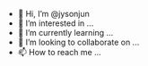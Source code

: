 - 👋 Hi, I’m @jysonjun
- 👀 I’m interested in ...
- 🌱 I’m currently learning ...
- 💞️ I’m looking to collaborate on ...
- 📫 How to reach me ...

<!---
jysonjun/jysonjun is a ✨ special ✨ repository because its `README.md` (this file) appears on your GitHub profile.
You can click the Preview link to take a look at your changes.
--->
